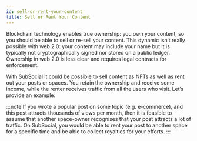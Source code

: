 ```yaml
---
id: sell-or-rent-your-content
title: Sell or Rent Your Content
---
```


Blockchain technology enables true ownership: you own your content, so you should be able to
sell or re-sell your content. This dynamic isn’t really possible with web 2.0: your content may
include your name but it is typically not cryptographically signed nor stored on a public ledger.
Ownership in web 2.0 is less clear and requires legal contracts for enforcement.

With SubSocial it could be possible to sell content as NFTs as well as rent out your posts or spaces. You
retain the ownership and receive some income, while the renter receives traffic from all the
users who visit. Let’s provide an example:

:::note
If you wrote a popular post on some topic (e.g. e-commerce), and this post attracts
thousands of views per month, then it is feasible to assume that another space-owner
recognises that your post attracts a lot of traffic. On SubSocial, you would be able to rent
your post to another space for a specific time and be able to collect royalties for your
efforts.
:::

